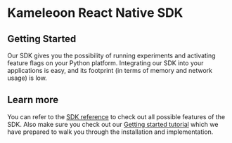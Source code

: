 # Kameleoon React Native SDK

## Getting Started

Our SDK gives you the possibility of running experiments and activating feature flags on your Python platform. Integrating our SDK into your applications is easy, and its footprint (in terms of memory and network usage) is low.

## Learn more

You can refer to the [SDK reference](https://developers.kameleoon.com/react-native-sdk.html#reference) to check out all possible features of the SDK. Also make sure you check out our [Getting started tutorial](https://developers.kameleoon.com/react-native-sdk.html#getting-started) which we have prepared to walk you through the installation and implementation.

